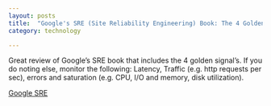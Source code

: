 ```yaml
---
layout: posts
title:  "Google's SRE (Site Reliability Engineering) Book: The 4 Golden Signals!"
category: technology

---
```

Great review of Google’s SRE book that includes the 4 golden signal’s. If you do noting else, monitor the following:
Latency, Traffic (e.g. http requests per sec), errors  and saturation (e.g. CPU, I/O and memory, disk utilization). 

[Google SRE](https://podcasts.apple.com/us/podcast/site-reliability-engineering-more-evolution-of/id769189585?i=1000568811219)